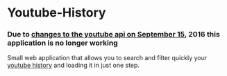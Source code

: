 # Youtube-History
### Due to [changes to the youtube api on September 15](https://developers.google.com/youtube/v3/revision_history), 2016 this application is no longer working


Small web application that allows you to search and filter quickly your [youtube history](https://www.youtube.com/feed/history) and loading it in just one step.
